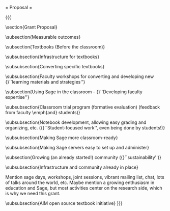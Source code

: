 = Proposal =


{{{

\section{Grant Proposal}


\subsection{Measurable outcomes}


\subsection{Textbooks (Before the classroom)}


\subsubsection{Infrastructure for textbooks}


\subsubsection{Converting specific textbooks}


\subsubsection{Faculty workshops for converting and developing new {}``learning
materials and strategies''}


\subsection{Using Sage in the classroom - {}``Developing faculty expertise''}


\subsubsection{Classroom trial program (formative evaluation) (feedback from faculty
\emph{and} students)}


\subsubsection{Notebook development, allowing easy grading and organizing, etc.
({}``Student-focused work'', even being done by students!)}


\subsubsection{Making Sage more classroom-ready}


\subsubsection{Making Sage servers easy to set up and administer}


\subsection{Growing (an already started!) community ({}``sustainability'')}


\subsubsection{Infrastructure and community already in place}

Mention sage days, workshops, joint sessions, vibrant mailing list,
chat, lots of talks around the world, etc. Maybe mention a growing
enthusiasm in education and Sage, but most activities center on the
research side, which is why we need this grant.


\subsubsection{AIM open source textbook initiative}
}}}
